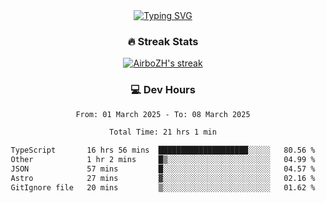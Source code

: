 
<div align="center">
  <a href="https://git.io/typing-svg"><img src="https://readme-typing-svg.demolab.com?font=Fira+Code&size=30&pause=1000&color=33F7F5&center=true&vCenter=true&width=435&lines=Hi+there+%F0%9F%91%8B+I+am+AirboZH+;Welcome+to+my+Github" alt="Typing SVG" /></a>

<h3>🔥 Streak Stats</h3>

<!-- GitHub Readme Streak Stats - https://github.com/DenverCoder1/github-readme-streak-stats -->
<p>
  <a href="https://github.com/DenverCoder1/github-readme-streak-stats">
    <img title="🔥 Get streak stats for your profile at git.io/streak-stats" alt="AirboZH's streak" src="https://streak-stats.demolab.com/?user=AirboZH&theme=monokai-metallian&hide_border=true"/>
  </a>
</p>

<h3>💻 Dev Hours</h3>
<!--START_SECTION:waka-->

```txt
From: 01 March 2025 - To: 08 March 2025

Total Time: 21 hrs 1 min

TypeScript       16 hrs 56 mins  ████████████████████░░░░░   80.56 %
Other            1 hr 2 mins     █▒░░░░░░░░░░░░░░░░░░░░░░░   04.99 %
JSON             57 mins         █░░░░░░░░░░░░░░░░░░░░░░░░   04.57 %
Astro            27 mins         ▓░░░░░░░░░░░░░░░░░░░░░░░░   02.16 %
GitIgnore file   20 mins         ▒░░░░░░░░░░░░░░░░░░░░░░░░   01.62 %
```

<!--END_SECTION:waka-->
</div>  
